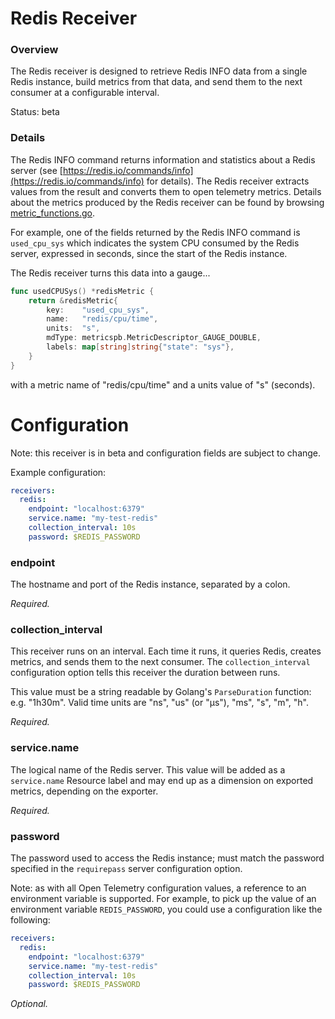 # Redis Receiver

### Overview

The Redis receiver is designed to retrieve Redis INFO data from a single Redis
instance, build metrics from that data, and send them to the next consumer at a
configurable interval.

Status: beta

### Details

The Redis INFO command returns information and statistics about a Redis
server (see [https://redis.io/commands/info](https://redis.io/commands/info) for
details). The Redis receiver extracts values from the result and converts them to open
telemetry metrics. Details about the metrics produced by the Redis receiver
can be found by browsing [metric_functions.go](metric_functions.go).

For example, one of the fields returned by the Redis INFO command is
`used_cpu_sys` which indicates the system CPU consumed by the Redis server,
expressed in seconds, since the start of the Redis instance.

The Redis receiver turns this data into a gauge...

```go
func usedCPUSys() *redisMetric {
	return &redisMetric{
		key:    "used_cpu_sys",
		name:   "redis/cpu/time",
		units:  "s",
		mdType: metricspb.MetricDescriptor_GAUGE_DOUBLE,
		labels: map[string]string{"state": "sys"},
	}
}
```

with a metric name of "redis/cpu/time" and a units value of "s" (seconds).

# Configuration

Note: this receiver is in beta and configuration fields are subject to change.

Example configuration:

```yaml
receivers:
  redis:
    endpoint: "localhost:6379"
    service.name: "my-test-redis"
    collection_interval: 10s
    password: $REDIS_PASSWORD
```

### endpoint

The hostname and port of the Redis instance, separated by a colon.

_Required._

### collection_interval

This receiver runs on an interval. Each time it runs, it queries Redis, creates
metrics, and sends them to the next consumer. The `collection_interval`
configuration option tells this receiver the duration between runs.

This value must be a string readable by Golang's `ParseDuration` function:
e.g. "1h30m". Valid time units are "ns", "us" (or "µs"), "ms", "s", "m", "h".

_Required._

### service.name

The logical name of the Redis server. This value will be added as a
`service.name` Resource label and may end up as a dimension on exported
metrics, depending on the exporter.

_Required._

### password

The password used to access the Redis instance; must match the password
specified in the `requirepass` server configuration option.

Note: as with all Open Telemetry configuration values, a reference to an
environment variable is supported. For example, to pick up the value of
an environment variable `REDIS_PASSWORD`, you could use a configuration like
the following:

```yaml
receivers:
  redis:
    endpoint: "localhost:6379"
    service.name: "my-test-redis"
    collection_interval: 10s
    password: $REDIS_PASSWORD
```

_Optional._
